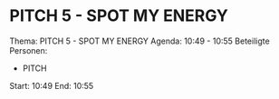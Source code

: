 # PITCH 5 - SPOT MY ENERGY
Thema: PITCH 5 - SPOT MY ENERGY
Agenda: 10:49 - 10:55
Beteiligte Personen:
- PITCH

Start: 10:49
End: 10:55

